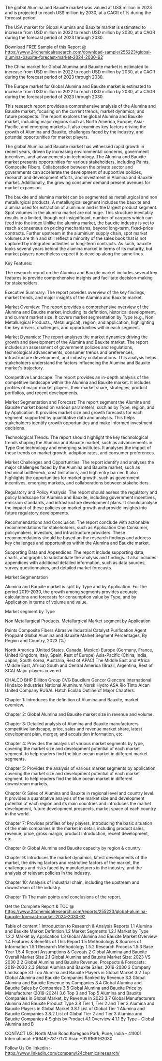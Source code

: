 The global Alumina and Bauxite market was valued at US$ million in 2023 and is projected to reach US$ million by 2030, at a CAGR of % during the forecast period.

The USA market for Global Alumina and Bauxite market is estimated to increase from USD million in 2022 to reach USD million by 2030, at a CAGR during the forecast period of 2023 through 2030.

Download FREE Sample of this Report @ https://www.24chemicalresearch.com/download-sample/255223/global-alumina-bauxite-forecast-market-2024-2030-92

The China market for Global Alumina and Bauxite market is estimated to increase from USD million in 2022 to reach USD million by 2030, at a CAGR during the forecast period of 2023 through 2030.

The Europe market for Global Alumina and Bauxite market is estimated to increase from USD million in 2022 to reach USD million by 2030, at a CAGR during the forecast period of 2023 through 2030.

This research report provides a comprehensive analysis of the Alumina and Bauxite market, focusing on the current trends, market dynamics, and future prospects. The report explores the global Alumina and Bauxite market, including major regions such as North America, Europe, Asia-Pacific, and emerging markets. It also examines key factors driving the growth of Alumina and Bauxite, challenges faced by the industry, and potential opportunities for market players.

The global Alumina and Bauxite market has witnessed rapid growth in recent years, driven by increasing environmental concerns, government incentives, and advancements in technology. The Alumina and Bauxite market presents opportunities for various stakeholders, including Paints, Composite Fibers. Collaboration between the private sector and governments can accelerate the development of supportive policies, research and development efforts, and investment in Alumina and Bauxite market. Additionally, the growing consumer demand present avenues for market expansion.

The bauxite and alumina market can be segmented as metallurgical and non metallurgical products. A metallurgical segment includes the bauxite and alumina used for extraction of aluminum and is the largest product segment. Spot volumes in the alumina market are not huge. This structure inevitably results in a limited, though not insignificant, number of cargoes which can feed into the index.Unlike the alumina market, the bauxite industry is yet to reach a consensus on pricing mechanisms, beyond long-term, fixed-price contracts. Further upstream in the aluminium supply chain, spot market volumes are thin and still reflect a minority of the sales book that is not captured by integrated activities or long-term contracts. As such, bauxite looks several years behind the alumina market in terms of its maturity, but market players nonetheless expect it to develop along the same lines.

Key Features:

The research report on the Alumina and Bauxite market includes several key features to provide comprehensive insights and facilitate decision-making for stakeholders.

Executive Summary: The report provides overview of the key findings, market trends, and major insights of the Alumina and Bauxite market.

Market Overview: The report provides a comprehensive overview of the Alumina and Bauxite market, including its definition, historical development, and current market size. It covers market segmentation by Type (e.g., Non Metallurgical Products., Metallurgical), region, and application, highlighting the key drivers, challenges, and opportunities within each segment.

Market Dynamics: The report analyses the market dynamics driving the growth and development of the Alumina and Bauxite market. The report includes an assessment of government policies and regulations, technological advancements, consumer trends and preferences, infrastructure development, and industry collaborations. This analysis helps stakeholders understand the factors influencing the Alumina and Bauxite market's trajectory.

Competitive Landscape: The report provides an in-depth analysis of the competitive landscape within the Alumina and Bauxite market. It includes profiles of major market players, their market share, strategies, product portfolios, and recent developments.

Market Segmentation and Forecast: The report segment the Alumina and Bauxite market based on various parameters, such as by Type, region, and by Application. It provides market size and growth forecasts for each segment, supported by quantitative data and analysis. This helps stakeholders identify growth opportunities and make informed investment decisions.

Technological Trends: The report should highlight the key technological trends shaping the Alumina and Bauxite market, such as advancements in Type One technology and emerging substitutes. It analyses the impact of these trends on market growth, adoption rates, and consumer preferences.

Market Challenges and Opportunities: The report identify and analyses the major challenges faced by the Alumina and Bauxite market, such as technical bottleneck, cost limitations, and high entry barrier. It also highlights the opportunities for market growth, such as government incentives, emerging markets, and collaborations between stakeholders.

Regulatory and Policy Analysis: The report should assess the regulatory and policy landscape for Alumina and Bauxite, including government incentives, emission standards, and infrastructure development plans. It should analyse the impact of these policies on market growth and provide insights into future regulatory developments.

Recommendations and Conclusion: The report conclude with actionable recommendations for stakeholders, such as Application One Consumer, policymakers, investors, and infrastructure providers. These recommendations should be based on the research findings and address key challenges and opportunities within the Alumina and Bauxite market.

Supporting Data and Appendices: The report include supporting data, charts, and graphs to substantiate the analysis and findings. It also includes appendices with additional detailed information, such as data sources, survey questionnaires, and detailed market forecasts.

Market Segmentation

Alumina and Bauxite market is split by Type and by Application. For the period 2019-2030, the growth among segments provides accurate calculations and forecasts for consumption value by Type, and by Application in terms of volume and value.

Market segment by Type

Non Metallurgical Products.
Metallurgical
Market segment by Application

Paints
Composite Fibers
Abrasive
Industrial Catalyst
Purification Agent
Proppant
Global Alumina and Bauxite Market Segment Percentages, By Region and Country, 2023 (%)

North America (United States, Canada, Mexico)
Europe (Germany, France, United Kingdom, Italy, Spain, Rest of Europe)
Asia-Pacific (China, India, Japan, South Korea, Australia, Rest of APAC)
The Middle East and Africa (Middle East, Africa)
South and Central America (Brazil, Argentina, Rest of SCA)
Major players covered

CHALCO
BHP Billiton Group
CVG Bauxilum
Gencor
Glencore International
Hindalco Industries
National Aluminum
Norsk Hydro ASA
Rio Tinto Alcan
United Company RUSAL
Hatch
Ecolab
Outline of Major Chapters:

Chapter 1: Introduces the definition of Alumina and Bauxite, market overview.

Chapter 2: Global Alumina and Bauxite market size in revenue and volume.

Chapter 3: Detailed analysis of Alumina and Bauxite manufacturers competitive landscape, price, sales and revenue market share, latest development plan, merger, and acquisition information, etc.

Chapter 4: Provides the analysis of various market segments by type, covering the market size and development potential of each market segment, to help readers find the blue ocean market in different market segments.

Chapter 5: Provides the analysis of various market segments by application, covering the market size and development potential of each market segment, to help readers find the blue ocean market in different downstream markets.

Chapter 6: Sales of Alumina and Bauxite in regional level and country level. It provides a quantitative analysis of the market size and development potential of each region and its main countries and introduces the market development, future development prospects, market space of each country in the world.

Chapter 7: Provides profiles of key players, introducing the basic situation of the main companies in the market in detail, including product sales, revenue, price, gross margin, product introduction, recent development, etc.

Chapter 8: Global Alumina and Bauxite capacity by region & country.

Chapter 9: Introduces the market dynamics, latest developments of the market, the driving factors and restrictive factors of the market, the challenges and risks faced by manufacturers in the industry, and the analysis of relevant policies in the industry.

Chapter 10: Analysis of industrial chain, including the upstream and downstream of the industry.

Chapter 11: The main points and conclusions of the report.

Get the Complete Report & TOC @ https://www.24chemicalresearch.com/reports/255223/global-alumina-bauxite-forecast-market-2024-2030-92

Table of content
1 Introduction to Research & Analysis Reports
1.1 Alumina and Bauxite Market Definition
1.2 Market Segments
1.2.1 Market by Type
1.2.2 Market by Application
1.3 Global Alumina and Bauxite Market Overview
1.4 Features & Benefits of This Report
1.5 Methodology & Sources of Information
1.5.1 Research Methodology
1.5.2 Research Process
1.5.3 Base Year
1.5.4 Report Assumptions & Caveats
2 Global Alumina and Bauxite Overall Market Size
2.1 Global Alumina and Bauxite Market Size: 2023 VS 2030
2.2 Global Alumina and Bauxite Revenue, Prospects & Forecasts: 2019-2030
2.3 Global Alumina and Bauxite Sales: 2019-2030
3 Company Landscape
3.1 Top Alumina and Bauxite Players in Global Market
3.2 Top Global Alumina and Bauxite Companies Ranked by Revenue
3.3 Global Alumina and Bauxite Revenue by Companies
3.4 Global Alumina and Bauxite Sales by Companies
3.5 Global Alumina and Bauxite Price by Manufacturer (2019-2024)
3.6 Top 3 and Top 5 Alumina and Bauxite Companies in Global Market, by Revenue in 2023
3.7 Global Manufacturers Alumina and Bauxite Product Type
3.8 Tier 1, Tier 2 and Tier 3 Alumina and Bauxite Players in Global Market
3.8.1 List of Global Tier 1 Alumina and Bauxite Companies
3.8.2 List of Global Tier 2 and Tier 3 Alumina and Bauxite Companies
4 Sights by Product
4.1 Overview
4.1.1 By Type - Global Alumina and B

CONTACT US:
North Main Road Koregaon Park, Pune, India - 411001.
International: +1(646)-781-7170
Asia: +91 9169162030

Follow Us On linkedin :- https://www.linkedin.com/company/24chemicalresearch/
